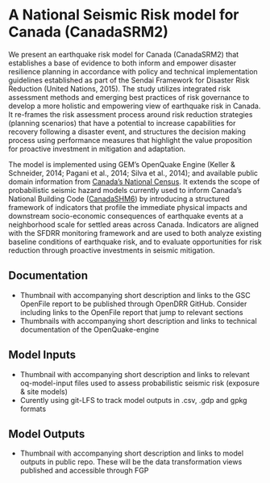 # A National Seismic Risk model for Canada (CanadaSRM2)

We present an earthquake risk model for Canada (CanadaSRM2) that establishes a base of evidence to both inform and empower disaster resilience planning in accordance with policy and technical implementation guidelines established as part of the Sendai Framework for Disaster Risk Reduction (United Nations, 2015). The study utilizes integrated risk assessment methods and emerging best practices of risk governance to develop a more holistic and empowering view of earthquake risk in Canada. It re-frames the risk assessment process around risk reduction strategies (planning scenarios) that have a potential to increase capabilities for recovery following a disaster event, and structures the decision making process using performance measures that highlight the value proposition for proactive investment in mitigation and adaptation.

The model is implemented using GEM’s OpenQuake Engine (Keller & Schneider, 2014; Pagani et al., 2014; Silva et al., 2014); and available public domain information from [Canada’s National Census](https://www12.statcan.gc.ca/). It extends the scope of probabilistic seismic hazard models currently used to inform Canada’s National Building Code ([CanadaSHM6](https://github.com/OpenDRR/CanadaSHM6)) by introducing a structured framework of indicators that profile the immediate physical impacts and downstream socio-economic consequences of earthquake events at a neighborhood scale for settled areas across Canada. Indicators are aligned with the SFDRR monitoring framework and are used to both analyze existing baseline conditions of earthquake risk, and to evaluate opportunities for risk reduction through proactive investments in seismic mitigation.

## Documentation
* Thumbnail with accompanying short description and links to the GSC OpenFile report to be published through OpenDRR GitHub. Consider including links to the OpenFile report that jump to relevant sections
* Thumbnails with accompanying short description and links to technical documentation of the OpenQuake-engine

## Model Inputs
* Thumbnail with accompanying short description and links to relevant oq-model-input files used to assess probabilistic seismic risk (exposure & site models)
* Curently using git-LFS to track model outputs in .csv, .gdp and gpkg formats

## Model Outputs
* Thumbnail with accompanying short description and links to model outputs in public repo.  These will be the data transformation views published and accessible through FGP